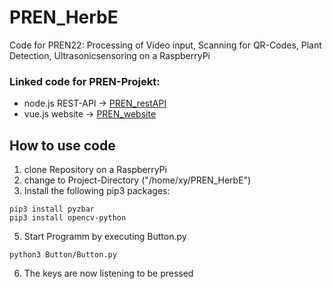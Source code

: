 # PREN_HerbE
Code for PREN22: Processing of Video input, Scanning for QR-Codes, Plant Detection, Ultrasonicsensoring on a RaspberryPi

### Linked code for PREN-Projekt:
- node.js REST-API -> [PREN_restAPI](https://github.com/dave1b/PREN_restAPI)
- vue.js website -> [PREN_website](https://github.com/dave1b/PREN_website)

## How to use code
1. clone Repository on a RaspberryPi
2. change to Project-Directory ("/home/xy/PREN_HerbE")
3. Install the following pip3 packages:
```
pip3 install pyzbar
pip3 install opencv-python
```
5.  Start Programm by executing Button.py 
```
python3 Button/Button.py
```
6. The keys are now listening to be pressed
 


